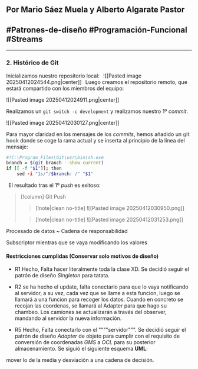 Por Mario Sáez Muela y Alberto Algarate Pastor
--
#Patrones-de-diseño #Programación-Funcional #Streams
--
---

### 2. Histórico de Git

Inicializamos nuestro repositorio local:
$\hspace{2pt}$
![[Pasted image 20250412024544.png|center]]
$\hspace{2pt}$
Luego creamos el repositorio remoto, que estará compartido con los miembros del equipo:


![[Pasted image 20250412024911.png|center]]
$\hspace{2pt}$

Realizamos un `git switch -c development` y realizamos nuestro 1º _commit_.

![[Pasted image 20250412030127.png|center]]

Para mayor claridad en los mensajes de los _commits_, hemos añadido un **<span style="color:rgb(107, 123, 118)">git hook</span>** donde se coge la rama actual y se inserta al principio de la línea del mensaje:

```sh
#!C:\Program Files\Git\usr\bin\sh.exe
branch = $(git branch --show-current)
if [[ -f "$1"]]; then
	sed -i "1s/^/$branch: /" "$1"  
```
$\hspace{2pt}$
El resultado tras el 1º _push_ es exitoso:

>[!column] Git Push
>> [!note|clean no-title]
>> ![[Pasted image 20250412030950.png]]
>
>>[!note|clean no-title]
>>![[Pasted image 20250412031253.png]]


Procesado de datos ~ Cadena de responsabilidad

Subscriptor mientras que se vaya modificando los valores



#### Restricciones cumplidas (Conservar solo motivos de diseño)

-  R1 Hecho, Falta hacer literalmente toda la clase XD. Se decidió seguir el patrón de diseño _Singleton_ para tatata.

-  R2 se ha hecho el update, falta conectarlo para que lo vaya notificando al servidor, a su vez, cada vez que se llame a esta funcion, luego se llamará a una funcion para recoger los datos. Cuando en concreto se recojan las coordenas, se llamará al Adapter para que hago su chambeo. Los camiones se actualizarán a través del observer, mandando al servidor la nueva información.

-  R5 Hecho, Falta conectarlo con el """"servidor""". Se decidió seguir el patrón de diseño _Adapter_ de objeto para cumplir con el requisito de conversión de coordenadas _GMS_ a _OCL_ para su posterior almacenamiento. Se siguió el siguiente esquema **UML**:

mover lo de la media y desviación a una cadena de decisión.